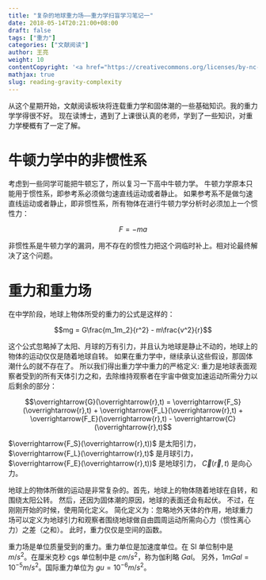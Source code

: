 ```yaml
---
title: "复杂的地球重力场——重力学扫盲学习笔记一"
date: 2018-05-14T20:21:00+08:00
draft: false
tags: ["重力"]
categories: ["文献阅读"]
author: 王亮
weight: 10
contentCopyright: '<a href="https://creativecommons.org/licenses/by-nc-sa/4.0/deed.zh" rel="noopener" target="_blank">CC 4.0</a>'
mathjax: true
slug: reading-gravity-complexity
---
```


从这个星期开始，文献阅读板块将连载重力学和固体潮的一些基础知识。我的重力学学得很不好。
现在读博士，遇到了上课很认真的老师，学到了一些知识，对重力学梗概有了一定了解。

# 牛顿力学中的非惯性系

考虑到一些同学可能把牛顿忘了，所以复习一下高中牛顿力学。
牛顿力学原本只能用于惯性系，即参考系必须做匀速直线运动或者静止。
如果参考系不是做匀速直线运动或者静止，即非惯性系，所有物体在进行牛顿力学分析时必须加上一个惯性力：

$$F=-ma$$

非惯性系是牛顿力学的漏洞，用不存在的惯性力把这个洞临时补上。相对论最终解决了这个问题。

# 重力和重力场

在中学阶段，地球上物体所受的重力的公式是这样的：

$$mg = G\frac{m_1m_2}{r^2} - m\frac{v^2}{r}$$

这个公式忽略掉了太阳、月球的万有引力，并且认为地球是静止不动的，地球上的物体的运动仅仅是随着地球自转。
如果在重力学中，继续承认这些假设，那固体潮什么的就不存在了。
所以我们得出重力学中重力的严格定义:
重力是地球表面观察者受到的所有天体引力之和，去除维持观察者在宇宙中做变加速运动所需分力以后剩余的部分：

$$\overrightarrow{G}(\overrightarrow{r},t) = \overrightarrow{F_S}(\overrightarrow{r},t) + \overrightarrow{F_L}(\overrightarrow{r},t) + \overrightarrow{F_E}(\overrightarrow{r},t) - \overrightarrow{C}(\overrightarrow{r},t)$$

$\overrightarrow{F_S}(\overrightarrow{r},t))$ 是太阳引力，
$\overrightarrow{F_L}(\overrightarrow{r},t)$ 是月球引力，
$\overrightarrow{F_E}(\overrightarrow{r},t))$ 是地球引力，
$\overrightarrow{C}(\overrightarrow{r},t)$ 是向心力。

地球上的物体所做的运动是非常复杂的。首先，地球上的物体随着地球在自转，和围绕太阳公转。
然后，还因为固体潮的原因，地球的表面还会有起伏。
不过，在刚刚开始的时候，使用简化定义。
简化定义为：忽略地外天体的作用，地球重力场可以定义为地球引力和观察者围绕地球做自由圆周运动所需向心力（惯性离心力）之差（之和）。
此时，重力仅仅是空间的函数。

重力场是单位质量受到的重力。重力单位是加速度单位。在 SI 单位制中是 $m/s^2$。在厘米克秒 cgs 单位制中是 $cm/s^2$，称为伽利略 $Gal$。
另外，$1mGal = 10^{-5} m/s^2$。国际重力单位为 $gu=10^{-6}m/s^2$。

